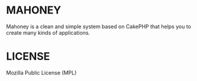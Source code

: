 MAHONEY
=======

Mahoney is a clean and simple system based on CakePHP that helps you to create many kinds of applications.

LICENSE
=======

Mozilla Public License (MPL)
